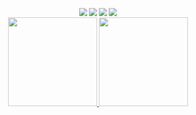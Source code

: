 <div align="center">
  <img src="https://img.shields.io/badge/JavaScript-F7DF1E?style=for-the-badge&logo=javascript&logoColor=black"/>
  <img src="https://img.shields.io/badge/Node.js-43853D?style=for-the-badge&logo=node.js&logoColor=white"/>
  <img src="https://img.shields.io/badge/TypeScript-007ACC?style=for-the-badge&logo=typescript&logoColor=white"/>
  <img src="https://img.shields.io/badge/Java-ED8B00?style=for-the-badge&logo=java&logoColor=white"/>
</div>

<div align="center">
  <a href="https://github.com/Wisinewski">
  <img height="180em" src="https://github-readme-stats.vercel.app/api?username=Wisinewski&theme=dracula&hide=stars,issues"/>
  <img height="180em" src="https://github-readme-stats.vercel.app/api/top-langs/?username=Wisinewski&layout=compact&theme=dracula"/>
</div>
